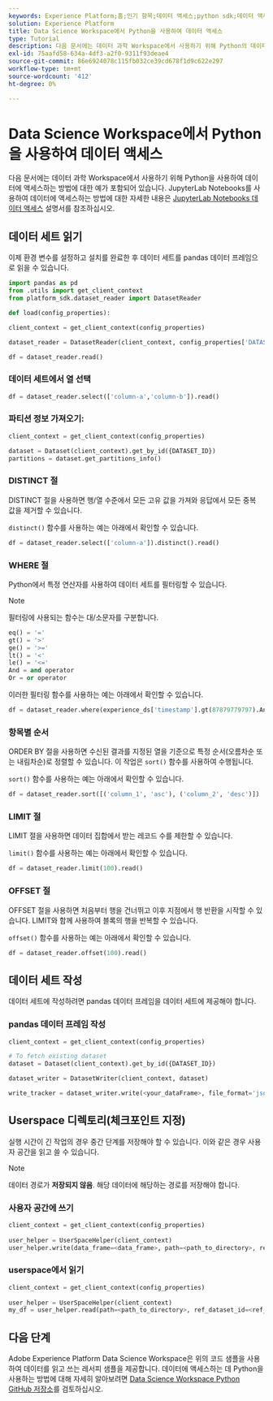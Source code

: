 ```yaml
---
keywords: Experience Platform;홈;인기 항목;데이터 액세스;python sdk;데이터 액세스 api;python 읽기;python 쓰기
solution: Experience Platform
title: Data Science Workspace에서 Python을 사용하여 데이터 액세스
type: Tutorial
description: 다음 문서에는 데이터 과학 Workspace에서 사용하기 위해 Python의 데이터에 액세스하는 방법에 대한 예가 포함되어 있습니다.
exl-id: 75aafd58-634a-4df3-a2f0-9311f93deae4
source-git-commit: 86e6924078c115fb032ce39cd678f1d9c622e297
workflow-type: tm+mt
source-wordcount: '412'
ht-degree: 0%

---
```


# Data Science Workspace에서 Python을 사용하여 데이터 액세스

다음 문서에는 데이터 과학 Workspace에서 사용하기 위해 Python을 사용하여 데이터에 액세스하는 방법에 대한 예가 포함되어 있습니다. JupyterLab Notebooks를 사용하여 데이터에 액세스하는 방법에 대한 자세한 내용은 [JupyterLab Notebooks 데이터 액세스](../jupyterlab/access-notebook-data.md) 설명서를 참조하십시오.

## 데이터 세트 읽기

이제 환경 변수를 설정하고 설치를 완료한 후 데이터 세트를 pandas 데이터 프레임으로 읽을 수 있습니다.

```python
import pandas as pd
from .utils import get_client_context
from platform_sdk.dataset_reader import DatasetReader

def load(config_properties):

client_context = get_client_context(config_properties)

dataset_reader = DatasetReader(client_context, config_properties['DATASET_ID'])

df = dataset_reader.read()
```

### 데이터 세트에서 열 선택

```python
df = dataset_reader.select(['column-a','column-b']).read()
```

### 파티션 정보 가져오기:

```python
client_context = get_client_context(config_properties)

dataset = Dataset(client_context).get_by_id({DATASET_ID})
partitions = dataset.get_partitions_info()
```

### DISTINCT 절

DISTINCT 절을 사용하면 행/열 수준에서 모든 고유 값을 가져와 응답에서 모든 중복 값을 제거할 수 있습니다.

`distinct()` 함수를 사용하는 예는 아래에서 확인할 수 있습니다.

```python
df = dataset_reader.select(['column-a']).distinct().read()
```

### WHERE 절

Python에서 특정 연산자를 사용하여 데이터 세트를 필터링할 수 있습니다.

>[!NOTE]
>
>필터링에 사용되는 함수는 대/소문자를 구분합니다.

```python
eq() = '='
gt() = '>'
ge() = '>='
lt() = '<'
le() = '<='
And = and operator
Or = or operator
```

이러한 필터링 함수를 사용하는 예는 아래에서 확인할 수 있습니다.

```python
df = dataset_reader.where(experience_ds['timestamp'].gt(87879779797).And(experience_ds['timestamp'].lt(87879779797)).Or(experience_ds['a'].eq(123)))
```

### 항목별 순서

ORDER BY 절을 사용하면 수신된 결과를 지정된 열을 기준으로 특정 순서(오름차순 또는 내림차순)로 정렬할 수 있습니다. 이 작업은 `sort()` 함수를 사용하여 수행됩니다.

`sort()` 함수를 사용하는 예는 아래에서 확인할 수 있습니다.

```python
df = dataset_reader.sort([('column_1', 'asc'), ('column_2', 'desc')])
```

### LIMIT 절

LIMIT 절을 사용하면 데이터 집합에서 받는 레코드 수를 제한할 수 있습니다.

`limit()` 함수를 사용하는 예는 아래에서 확인할 수 있습니다.

```python
df = dataset_reader.limit(100).read()
```

### OFFSET 절

OFFSET 절을 사용하면 처음부터 행을 건너뛰고 이후 지점에서 행 반환을 시작할 수 있습니다. LIMIT와 함께 사용하여 블록의 행을 반복할 수 있습니다.

`offset()` 함수를 사용하는 예는 아래에서 확인할 수 있습니다.

```python
df = dataset_reader.offset(100).read()
```

## 데이터 세트 작성

데이터 세트에 작성하려면 pandas 데이터 프레임을 데이터 세트에 제공해야 합니다.

### pandas 데이터 프레임 작성

```python
client_context = get_client_context(config_properties)

# To fetch existing dataset
dataset = Dataset(client_context).get_by_id({DATASET_ID})

dataset_writer = DatasetWriter(client_context, dataset)

write_tracker = dataset_writer.write(<your_dataFrame>, file_format='json')
```

## Userspace 디렉토리(체크포인트 지정)

실행 시간이 긴 작업의 경우 중간 단계를 저장해야 할 수 있습니다. 이와 같은 경우 사용자 공간을 읽고 쓸 수 있습니다.

>[!NOTE]
>
>데이터 경로가 **저장되지 않음**. 해당 데이터에 해당하는 경로를 저장해야 합니다.

### 사용자 공간에 쓰기

```python
client_context = get_client_context(config_properties)
                               
user_helper = UserSpaceHelper(client_context)
user_helper.write(data_frame=<data_frame>, path=<path_to_directory>, ref_dataset_id=<ref_dataset_id>)
```

### userspace에서 읽기

```python
client_context = get_client_context(config_properties)
                               
user_helper = UserSpaceHelper(client_context)
my_df = user_helper.read(path=<path_to_directory>, ref_dataset_id=<ref_dataset_id>)
```

## 다음 단계

Adobe Experience Platform Data Science Workspace은 위의 코드 샘플을 사용하여 데이터를 읽고 쓰는 레서피 샘플을 제공합니다. 데이터에 액세스하는 데 Python을 사용하는 방법에 대해 자세히 알아보려면 [Data Science Workspace Python GitHub 저장소](https://github.com/adobe/experience-platform-dsw-reference/tree/master/recipes/python/retail)를 검토하십시오.
